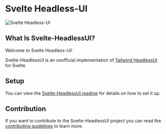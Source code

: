 # Svelte Headless-UI

![Svelte Headless-UI](https://raw.githubusercontent.com/CaptainCodeman/svelte-headlessui/8e312a2fc243e811d5d9b50e78457e10f650df49/packages/lib/static/svelte-headlessui-solid-text.svg?sanitize=true)

## What Is Svelte-HeadlessUI?

Welcome to Svelte Headless-UI!

Svelte-HeadlessUI is an unofficial implementation of [Tailwind HeadlessUI](https://headlessui.com/) for Svelte.

## Setup

You can view the [Svelte-HeadlessUI readme](https://github.com/CaptainCodeman/svelte-headlessui/tree/master/packages/lib) for details on how to set it up.

## Contribution

If you want to contribute to the Svelte-HeadlessUI project you can read the [contributing guidelines](CONTRIBUTING.md) to learn more.

